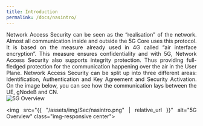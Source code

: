 ```yaml
---
title: Introduction
permalink: /docs/nasintro/
---
```

<style>body {text-align: justify}</style>
<div class="row">
    <div style="text-align: justify" class="col-md-6">
        Network Access Security can be seen as the “realisation” of the network. Almost all communication inside and outside the 5G Core uses this protocol. It is based on the measure already used in 4G called “air interface encryption”. This measure ensures confidentiality and with 5G, Network Access Security also supports integrity protection. Thus providing full-fledged protection for the communication happening over the air in the User Plane.
        Network Access Security can be split up into three different areas: Identification, Authentication and Key Agreement and Security Activation. On the image below, you can see how the communication lays between the UE, gNodeB and CN.
    </div>
    <div class="col-md-6">
        <img src="{{ "/assets/img/Sec/I_AKA_SA.png" | relative_url }}" alt="5G Overview" class="img-responsive centernas"> 
    </div>
</div>

<img src="{{ "/assets/img/Sec/nasintro.png" | relative_url }}" alt="5G Overview" class="img-responsive center">       
